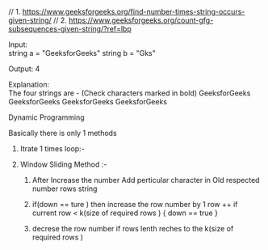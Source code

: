 // 1. https://www.geeksforgeeks.org/find-number-times-string-occurs-given-string/
// 2. https://www.geeksforgeeks.org/count-gfg-subsequences-given-string/?ref=lbp

 Input:  
string a = "GeeksforGeeks"
string b = "Gks"

Output: 4

Explanation:  
The four strings are - (Check characters marked in bold)
GeeksforGeeks
GeeksforGeeks
GeeksforGeeks
GeeksforGeeks

Dynamic Programming  

Basically there is only  1 methods 
1. Itrate 1 times loop:-
    
2. Window Sliding Method :- 
    1. After Increase the number Add perticular character in Old respected number rows string 
    
    2. if(down == ture ) then increase the row number by 1 row ++ 
       if current row < k(size of required rows ) { down == true }
       
    2. decrese the row number if rows lenth reches to the k(size of required rows )
    

